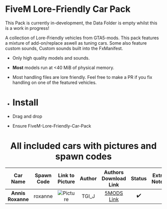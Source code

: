 # FiveM Lore-Friendly Car Pack
This Pack is currently in-development, the Data Folder is empty whilst this is a work in progress!

A collection of Lore-Friendly vehicles from GTA5-mods. This pack features a mixture of add-on/replace aswell as tuning cars. Some also feature custom sounds, Custom sounds built into the FxManifest.
* Only high quality models and sounds. 
* **Most** models run at <40 MiB of physical memory.
* Most handling files are lore friendly. Feel free to make a PR if you fix handling on one of the featured vehicles.

* # Install
* Drag and drop
* Ensure FiveM-Lore-Friendly-Car-Pack

<center><h1>All included cars with pictures and spawn codes</h1></center>

| Car Name | Spawn Code  | Link to Picture | Author | Authors Download Link | Status | Extra Notes |
| :-: | :-: | :-: | :-: | :-: | :-: | :-: |
| **Annis Roxanne** | roxanne | ![Picture](./img/tltypes.webp) | TGI_J | [5MODS Link](https://www.gta5-mods.com/vehicles/annis-roxanne-add-on-tuning-sounds-liveries) | ✔️ |